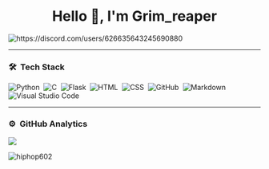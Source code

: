 <h1 align="center">Hello 👋, I'm Grim_reaper</h1>

<div align="left">
  <img src="https://lanyard-profile-readme.vercel.app/api/626635643245690880" alt="https://discord.com/users/626635643245690880" />
</div>


___

### 🛠 &nbsp;Tech Stack

![Python](https://img.shields.io/badge/-Python-05122A?style=flat&logo=python)&nbsp;
![C](https://img.shields.io/badge/-C-05122A?style=flat&logo=C&logoColor=A8B9CC)&nbsp;
![Flask](https://img.shields.io/badge/-Flask-05122A?style=flat&logo=flask)&nbsp;
![HTML](https://img.shields.io/badge/-HTML-05122A?style=flat&logo=HTML5)&nbsp;
![CSS](https://img.shields.io/badge/-CSS-05122A?style=flat&logo=CSS3&logoColor=1572B6)&nbsp;
![GitHub](https://img.shields.io/badge/-GitHub-05122A?style=flat&logo=github)&nbsp;
![Markdown](https://img.shields.io/badge/-Markdown-05122A?style=flat&logo=markdown)\
![Visual Studio Code](https://img.shields.io/badge/-Visual%20Studio%20Code-05122A?style=flat&logo=visual-studio-code&logoColor=007ACC)&nbsp;

___

### ⚙️ &nbsp;GitHub Analytics

![](https://github-readme-stats.vercel.app/api?username=grimmreaper&show_icons=true&theme=radical)


<p align="left"> <img src="https://komarev.com/ghpvc/?username=hiphop602&label=Profile%20views&color=121212&style=flat" alt="hiphop602" /> </p>

